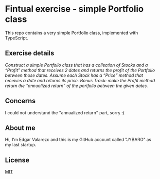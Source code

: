 # Fintual exercise - simple Portfolio class

This repo contains a very simple Portfolio class, implemented with TypeScript.

## Exercise details

_Construct a simple Portfolio class that has a collection of Stocks and a “Profit” method that receives 2 dates and returns the profit of the Portfolio between those dates. Assume each Stock has a “Price” method that receives a date and returns its price. Bonus Track: make the Profit method return the “annualized return” of the portfolio between the given dates._

## Concerns

I could not understand the "annualized return" part, sorry :(

## About me

Hi, I'm Edgar Valarezo and this is my GitHub account called "JYBARO" as my last startup.

## License

[MIT](https://choosealicense.com/licenses/mit/)
